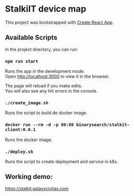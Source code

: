 # StalkiIT device map

This project was bootstrapped with [Create React App](https://github.com/facebook/create-react-app).

## Available Scripts

In the project directory, you can run:

### `npm run start`

Runs the app in the development mode.\
Open [http://localhost:3000](http://localhost:3000) to view it in the browser.

The page will reload if you make edits.\
You will also see any lint errors in the console.


### `./create_image.sh`

Runs the script to build de docker image.


### `docker run --rm -d -p 80:80 binarysearch/stalkit-client:0.0.1`

Runs the docker image.


### `./deploy.sh`

Runs the script to create deployment and service in k8s.

## Working demo:

https://stalkit.galaxycivitas.com